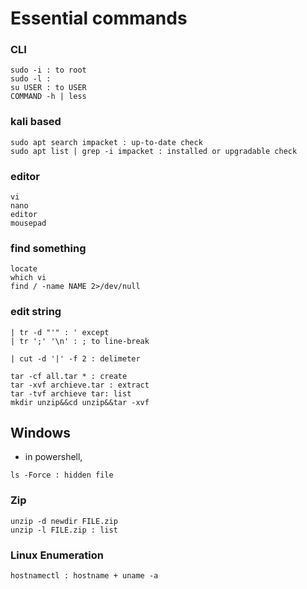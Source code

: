# Essential commands

### CLI
```
sudo -i : to root
sudo -l : 
su USER : to USER
COMMAND -h | less
```

### kali based
```
sudo apt search impacket : up-to-date check
sudo apt list | grep -i impacket : installed or upgradable check 
```

### editor
```
vi
nano
editor
mousepad
```

### find something
```
locate
which vi
find / -name NAME 2>/dev/null
```

### edit string 
```
| tr -d "'" : ' except
| tr ';' '\n' : ; to line-break

| cut -d '|' -f 2 : delimeter 
```



```
tar -cf all.tar * : create 
tar -xvf archieve.tar : extract
tar -tvf archieve tar: list 
mkdir unzip&&cd unzip&&tar -xvf
```

## Windows
- in powershell, 
```
ls -Force : hidden file
```

### Zip
```
unzip -d newdir FILE.zip
unzip -l FILE.zip : list
```
### Linux Enumeration
```
hostnamectl : hostname + uname -a 
```

